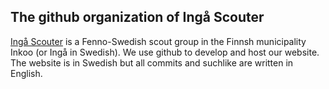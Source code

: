 ## The github organization of Ingå Scouter

[Ingå Scouter](https://www.facebook.com/ingascouter) is a Fenno-Swedish scout group in the Finnsh municipality Inkoo (or Ingå in Swedish).
We use github to develop and host our website. The website is in Swedish but all commits and suchlike are written in English.
